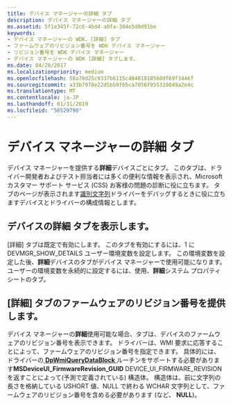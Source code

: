 ```yaml
---
title: デバイス マネージャーの詳細 タブ
description: デバイス マネージャーの詳細 タブ
ms.assetid: 5f1e345f-72c6-4bd4-a0fa-304e5d0d91be
keywords:
- デバイス マネージャーの WDK、[詳細] タブ
- ファームウェアのリビジョン番号を WDK デバイス マネージャー
- リビジョン番号を WDK デバイス マネージャー
- デバイス マネージャーの WDK [詳細] タブします。
ms.date: 04/20/2017
ms.localizationpriority: medium
ms.openlocfilehash: 58a78d25c9337b6115c48481810560df69f3446f
ms.sourcegitcommit: a33b7978e22d5bb9f65ca7056f955319049a2e4c
ms.translationtype: MT
ms.contentlocale: ja-JP
ms.lasthandoff: 01/31/2019
ms.locfileid: "56529790"
---
```

# <a name="device-manager-details-tab"></a>デバイス マネージャーの詳細 タブ

デバイス マネージャーを提供する**詳細**デバイスごとにタブ。 このタブは、ドライバー開発者およびテスト担当者には多くの便利な情報を表示され、Microsoft カスタマー サポート サービス (CSS) お客様の問題の診断に役に立ちます。 タブのページが表示されます[識別文字列](device-identification-strings.md)ドライバーをデバッグするときに役に立ちますデバイスとドライバーの構成情報とします。

## <a name="viewing-a-devices-details-tab"></a>デバイスの詳細 タブを表示します。

[詳細] タブは既定で有効にします。 このタブを有効にするには、1 に DEVMGR_SHOW_DETAILS ユーザー環境変数を設定します。 この環境変数を設定した後、**詳細**デバイスのタブがデバイス マネージャーで使用可能になります。 ユーザーの環境変数を永続的に設定するには、使用、**詳細**システム プロパティ シートのタブ。

## <a name="providing-firmware-revision-numbers-for-the-details-tab"></a>[詳細] タブのファームウェアのリビジョン番号を提供します。

デバイス マネージャーの**詳細**使用可能な場合、タブは、デバイスのファームウェアのリビジョン番号を表示できます。 ドライバーは、WMI 要求に応答することによって、ファームウェアのリビジョン番号を指定できます。 具体的には、ドライバーの[ **DpWmiQueryDataBlock** ](https://docs.microsoft.com/windows-hardware/drivers/ddi/content/wmilib/nc-wmilib-wmi_query_datablock_callback)ルーチンをサポートする必要があります**MSDeviceUI_FirmwareRevision_GUID** DEVICE_UI_FIRMWARE_REVISION を返すことによって(予測で定義されている) 構造体。 構造体は、前に文字列の長さを格納している USHORT 値、NULL で終わる WCHAR 文字列として、ファームウェアのリビジョン番号を含める必要があります (など、 **NULL**)。
